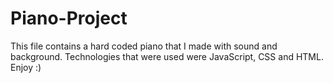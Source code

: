 # Piano-Project
This file contains a hard coded piano that I made with sound and background.
Technologies that were used were JavaScript, CSS and HTML.
Enjoy :)
